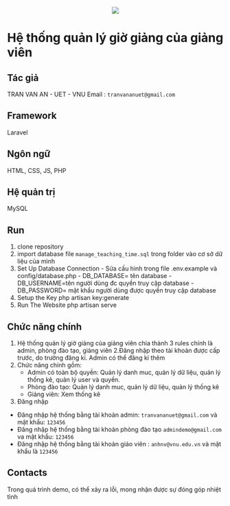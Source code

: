<p align="center"><img src="https://laravel.com/assets/img/components/logo-laravel.svg"></p>

<p align="center">
  
  
# Hệ thống quản lý giờ giảng của giảng viên
## Tác giả
  TRAN VAN AN - UET - VNU
  Email : `tranvananuet@gmail.com`
## Framework 
  Laravel
## Ngôn ngữ
  HTML, CSS, JS, PHP
  
## Hệ quản trị 
  MySQL
## Run
  1. clone repository
  2. import database  file `manage_teaching_time.sql` trong folder vào cơ sở dữ liệu của mình
  3. Set Up Database Connection
    - Sửa cấu hình trong file .env.example và config/database.php
    - DB_DATABASE= tên database
    - DB_USERNAME=tên người dùng đc quyền truy cập database
    - DB_PASSWORD= mật khẩu người dùng được quyền truy cập database
  4. Setup the Key php artisan key:generate
  5. Run The Website php artisan serve
## Chức năng chính
1. Hệ thống quản lý giờ giảng của giảng viên chia thành 3 rules chính là admin, phòng đào tạo, giảng viên
2.Đăng nhập theo tài khoản được cấp trước, do trường đăng kí. Admin có thể đăng kí thêm
3. Chức năng chính gồm: 
    - Admin có toàn bộ quyền: Quản lý danh muc, quản lý dữ liệu, quản lý thống kê, quản lý user và quyền.
    - Phòng đào tạo:  Quản lý danh muc, quản lý dữ liệu, quản lý thống kê
    - Giảng viên: Xem thống kê
4. Đăng nhập  
- Đăng nhập hệ thống bằng tài khoản admin:  `tranvananuet@gmail.com` và mật khẩu: `123456` 
- Đăng nhập hệ thống bằng tài khoản phòng đào tạo `admindemo@gmail.com` va mật khẩu: `123456`
- Đăng nhập hệ thống bằng tài khoản giáo viên : `anhnv@vnu.edu.vn` và mật khẩu là `123456`
## Contacts
  Trong quá trình demo, có thể xảy ra lỗi, mong nhận được sự đóng góp nhiệt tình
